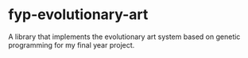 # fyp-evolutionary-art
A library that implements the evolutionary art system based on genetic programming for my final year project.
